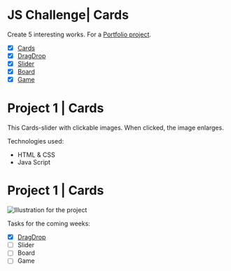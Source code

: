 # JS Challenge| Cards
Create 5 interesting works. For a [Portfolio project](https://github.com/AnastasiiaSorina/Portfolio-Project).
- [x] [Cards](https://github.com/AnastasiiaSorina/JS-Challenge-Cards)
- [x] [DragDrop](https://github.com/AnastasiiaSorina/JS-Challenge-DragDrop)
- [x] [Slider](https://github.com/AnastasiiaSorina/JS-Challenge-Slider)
- [x] [Board](https://github.com/AnastasiiaSorina/JS-Challenge-Board)
- [x] [Game](https://github.com/AnastasiiaSorina/JS-Challenge-Game) 

#  Project 1 | Cards
This Cards-slider with clickable images. When clicked, the image enlarges.

Technologies used:
- HTML & CSS
- Java Script

# Project 1 | Cards
![Illustration for the project](https://github.com/AnastasiiaSorina/Slide/blob/main/img.gif)

Tasks for the coming weeks:
- [x] [DragDrop](https://github.com/AnastasiiaSorina/JS-Challenge-DragDrop)
- [ ] Slider 
- [ ] Board
- [ ] Game 
